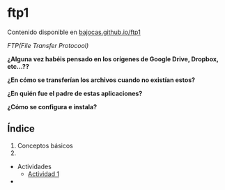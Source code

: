 # ftp1

Contenido disponible en [bajocas.github.io/ftp1](https://bajocas.github.io/ftp1/)

*FTP(File Transfer Protocool)*

**¿Alguna vez habéis pensado en los orígenes de Google Drive, Dropbox, etc...??**

**¿En cómo se transferían los archivos cuando no existían estos?**

**¿En quién fue el padre de estas aplicaciones?**

**¿Cómo se configura e instala?**

## Índice
1. Conceptos básicos
1. 

* Actividades
  * [Actividad 1](actividad1.md)
* 

